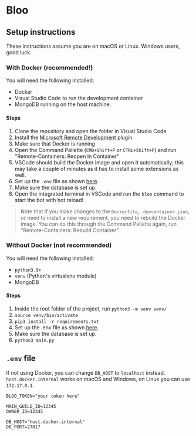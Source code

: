 # Bloo

## Setup instructions
These instructions assume you are on macOS or Linux. Windows users, good luck.

### With Docker (recommended!)
You will need the following installed:
- Docker
- Visual Studio Code to run the development container
- MongoDB running on the host machine.

#### Steps
1. Clone the repository and open the folder in Visual Studio Code
2. Install the [Microsoft Remote Development](https://marketplace.visualstudio.com/items?itemName=ms-vscode-remote.vscode-remote-extensionpack) plugin
3. Make sure that Docker is running
4. Open the Command Pallette (`CMD+Shift+P` or `CTRL+Shift+P`) and run "Remote-Containers: Reopen In Container"
5. VSCode should build the Docker image and open it automatically; this may take a couple of minutes as it has to install some extensions as well.
6. Set up the `.env` file as shown [here](#env-file).
7. Make sure the database is set up.
8. Open the integrated terminal in VSCode and run the `bloo` command to start the bot with hot reload!

> Note that if you make changes to the `Dockerfile`, `.devcontainer.json`, or need to install a new requirement, you need to rebuild the Docker image. You can do this through the Command Pallette again, run "Remote-Containers: Rebuild Container".

### Without Docker (not recommended)
You will need the following installed:
- `python3.9+`
- `venv` (Python's virtualenv module)
- MongoDB

#### Steps
1. Inside the root folder of the project, run `python3 -m venv venv/`
2. `source venv/bin/activate`
3. `pip3 install -r requirements.txt`
4. Set up the .env file as shown [here](#env-file).
5. Make sure the database is set up.
6. `python3 main.py`

## `.env` file

If not using Docker, you can change `DB_HOST` to `localhost` instead. `host.docker.internal` works on macOS and Windows, on Linux you can use `172.17.0.1`.

```
BLOO_TOKEN="your token here"

MAIN_GUILD_ID=12345
OWNER_ID=12345

DB_HOST="host.docker.internal"
DB_PORT=27017
```
